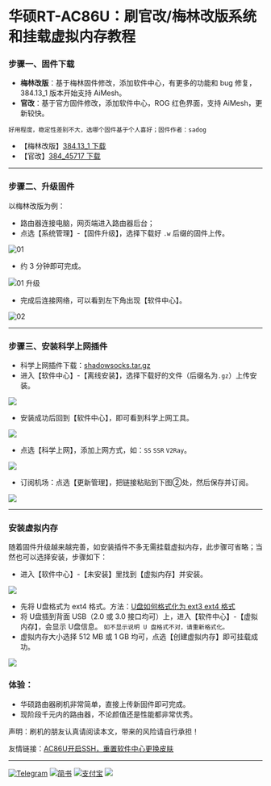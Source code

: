 # 华硕RT-AC86U：刷官改/梅林改版系统和挂载虚拟内存教程

### 步骤一、固件下载

- **梅林改版**：基于梅林固件修改，添加软件中心，有更多的功能和 bug 修复，384.13_1 版本开始支持 AiMesh。
- **官改**：基于官方固件修改，添加软件中心，ROG 红色界面，支持 AiMesh，更新较快。

 `好用程度，稳定性差别不大，选哪个固件基于个人喜好；固件作者：sadog`
 
- 【梅林改版】[384.13\_1 下载][1]
- 【官改】[384\_45717 下载][2]

---- 

### 步骤二、升级固件

以梅林改版为例：

* 路由器连接电脑，网页端进入路由器后台；
* 点选【系统管理】-【固件升级】，选择下载好 `.w` 后缀的固件上传。

![01][image-1]

* 约 3 分钟即可完成。

![01 升级][image-2]

- 完成后连接网络，可以看到左下角出现【软件中心】。

![02][image-3]

---

### 步骤三、安装科学上网插件

* 科学上网插件下载：[shadowsocks.tar.gz][3]
* 进入【软件中心】-【离线安装】，选择下载好的文件（后缀名为`.gz`）上传安装。

![][image-4]

* 安装成功后回到【软件中心】，即可看到科学上网工具。

![][image-5]

* 点选【科学上网】，添加上网方式，如：`SS`  `SSR` `V2Ray`。

![][image-6]

* 订阅机场：点选【更新管理】，把链接粘贴到下图②处，然后保存并订阅。

![][image-7]

---- 

### 安装虚拟内存

随着固件升级越来越完善，如安装插件不多无需挂载虚拟内存，此步骤可省略；当然也可以选择安装，步骤如下：
* 进入【软件中心】-【未安装】里找到【虚拟内存】并安装。

![][image-8]

* 先将 U盘格式为 ext4 格式。方法：[U盘如何格式化为 ext3 ext4 格式][4]
* 将 U盘插到背面 USB（2.0 或 3.0 接口均可）上，进入【软件中心】-【虚拟内存】，会显示 U盘信息。
`如不显示说明 U 盘格式不对，请重新格式化。`
* 虚拟内存大小选择 512 MB 或 1 GB 均可，点选【创建虚拟内存】即可挂载成功。

![][image-9]

### 体验：

- 华硕路由器刷机非常简单，直接上传新固件即可完成。
- 现阶段千元内的路由器，不论颜值还是性能都非常优秀。

声明：刷机的朋友认真请阅读本文，带来的风险请自行承担！

友情链接：[AC86U开启SSH，重置软件中心更换皮肤][5]

---
[![Telegram][image-10]][6]
[![简书][image-11]][7]
[![支付宝][image-12]][8]
[![][image-13]][9]

[1]:	https://github.com/masonvip/AC86U-meilin/blob/master/file/RT-AC86U_384.13_1_cferom_ubi-koolshare.w
[2]:	https://github.com/masonvip/AC86U-meilin/blob/master/file/RT-AC86U_384_45717_koolshare_cferom_ubi-0627.w
[3]:	https://github.com/masonvip/chajian/blob/master/flie01/shadowsocks.tar.gz
[4]:	https://www.jianshu.com/p/85039ac096c3
[5]:	https://rawcdn.githack.com/masonvip/AC86U-pifu/fe382e2a91fde7c1033c8f5d59781797600738a8/README.md
[6]:	https://t.me/MasonClub
[7]:	https://www.jianshu.com/u/76be8479a4ae
[8]:	https://github.com/masonvip/masonvip.github.io/blob/master/file01/%E6%94%AF%E4%BB%98%E5%AE%9D.JPG?raw=true
[9]:	https://github.com/masonvip/masonvip.github.io/blob/master/file01/%E5%BE%AE%E4%BF%A1%E6%94%B6%E6%AC%BE%E4%BA%8C%E7%BB%B4%E7%A0%81.JPG?raw=true

[image-1]:	https://github.com/masonvip/AC86U-meilin/blob/master/picture/01.png?raw=true
[image-2]:	https://github.com/masonvip/AC86U-meilin/blob/master/picture/01%20%E5%8D%87%E7%BA%A7%E4%B8%89%E5%88%86%E9%92%9F.png?raw=true
[image-3]:	https://github.com/masonvip/AC86U-meilin/blob/master/picture/02.png?raw=true
[image-4]:	https://github.com/masonvip/AC86U-meilin/blob/master/picture/03.png?raw=true
[image-5]:	https://github.com/masonvip/AC86U-meilin/blob/master/picture/04.png?raw=true
[image-6]:	https://github.com/masonvip/AC86U-meilin/blob/master/picture/05.png?raw=true
[image-7]:	https://github.com/masonvip/AC86U-meilin/blob/master/picture/06.png?raw=true
[image-8]:	https://github.com/masonvip/AC86U-meilin/blob/master/picture/07.png?raw=true
[image-9]:	https://github.com/masonvip/AC86U-meilin/blob/master/picture/08.png?raw=true
[image-10]:	https://rawcdn.githack.com/masonvip/masonvip.github.io/7fa770686f715c1d67b1544a6dc92d0bc24855c2/file01/Telegram.svg
[image-11]:	https://rawcdn.githack.com/masonvip/masonvip.github.io/7fa770686f715c1d67b1544a6dc92d0bc24855c2/file01/%E7%AE%80%E4%B9%A6.svg
[image-12]:	https://rawcdn.githack.com/masonvip/masonvip.github.io/18ae48780713dafb6da43fb13fd869429e648d37/file01/%E6%94%AF%E4%BB%98%E5%AE%9D.svg
[image-13]:	https://rawcdn.githack.com/masonvip/masonvip.github.io/6f7f84c40b1e1ef79292707e4151017017aa09ed/file01/%E5%BE%AE%E4%BF%A1%E6%8D%90%E8%B5%A0.svg